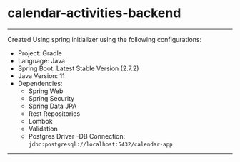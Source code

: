 # calendar-activities-backend
--------------------
Created Using spring initializer using the following configurations:
- Project: Gradle
- Language: Java
- Spring Boot: Latest Stable Version (2.7.2)
- Java Version: 11
- Dependencies:
    * Spring Web
    * Spring Security
    * Spring Data JPA
    * Rest Repositories
    * Lombok
    * Validation
    * Postgres Driver
-DB Connection: `jdbc:postgresql://localhost:5432/calendar-app`
---------------------------------------------------------------------